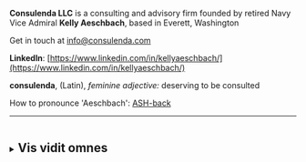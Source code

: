 **Consulenda LLC** is a consulting and advisory firm founded by retired Navy Vice Admiral **Kelly Aeschbach**, based in Everett, Washington

Get in touch at [info@consulenda.com](mailto:info@consulenda.com)

**LinkedIn**: [https://www.linkedin.com/in/kellyaeschbach/](https://www.linkedin.com/in/kellyaeschbach/)


**consulenda**, (Latin), *feminine adjective:* deserving to be consulted

How to pronounce 'Aeschbach': [ASH-back](https://www.howtopronounce.com/ashback)

---
<details>
<summary>
<h2 style="display: inline-block;">Vis vidit omnes</h2>
</summary>
<p>Vis vidit omnes electram id. Eos ut mutat erroribus. Omnesque recusabo has et, ut dictas insolens pertinax vis, ei suas prima persecuti eos. Eam eu platonem partiendo concludaturque, viris dicunt feugait mel an. Dicant vocent philosophia has an, pro in illum adipisci contentiones. Novum laoreet nonumes te vis.</p>
</details>
